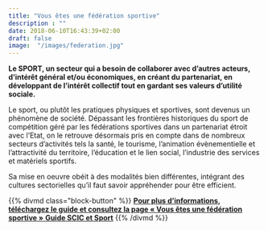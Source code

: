 ```yaml
---
title: "Vous êtes une fédération sportive"
description : ""
date: 2018-06-10T16:43:39+02:00
draft: false
image:  "/images/federation.jpg"
---
```


**Le SPORT, un secteur qui a besoin de collaborer avec d’autres acteurs, d’intérêt général
et/ou économiques, en créant du partenariat, en développant de l’intérêt collectif tout en
gardant ses valeurs d’utilité sociale.**

Le sport, ou plutôt les pratiques physiques et sportives, sont devenus un phénomène de
société. Dépassant les frontières historiques du sport de compétition géré par les
fédérations sportives dans un partenariat étroit avec l’Etat, on le retrouve désormais pris en
compte dans de nombreux secteurs d’activités tels la santé, le tourisme, l’animation
évènementielle et l’attractivité du territoire, l’éducation et le lien social, l’industrie des
services et matériels sportifs.

Sa mise en oeuvre obéit à des modalités bien différentes, intégrant des cultures sectorielles
qu’il faut savoir appréhender pour être efficient.

{{% divmd class="block-button" %}} 
[**Pour plus d’informations, téléchargez le guide et consultez la page « Vous êtes une fédération sportive »** **Guide SCIC et Sport**](/pdf/guide-scic.pdf)
{{% /divmd %}}